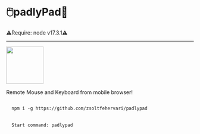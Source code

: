 # 🖱️padlyPad📱
<p>⚠️Require: node v17.3.1⚠️</p>
<hr>
<img width='100vw' src='https://media3.giphy.com/media/cxWG5eigQt1K0/200.webp?cid=ecf05e47owr4y8xruf8wtsggfw2ykd6nmvtd4wac5ntt9v7k&rid=200.webp&ct=g'>
<p>Remote Mouse and Keyboard from mobile browser!</p>

<code>
  npm i -g https://github.com/zsoltfehervari/padlypad
</code>
<br>
<code>
  Start command: padlypad
</code>
